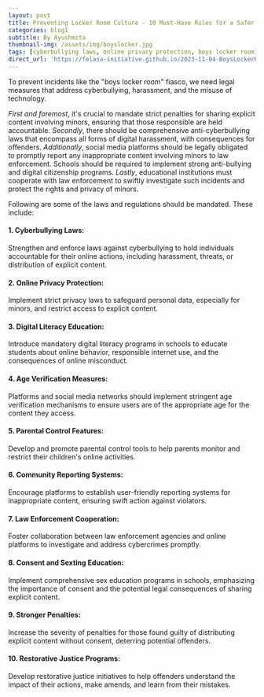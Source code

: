 ```yaml
---
layout: post
title: Preventing Locker Room Culture - 10 Must-Have Rules for a Safer Space
categories: blog1
subtitle: By Ayushmita
thumbnail-img: /assets/img/boyslocker.jpg
tags: [cyberbullying laws, online privacy protection, boys locker room]
direct_url: 'https://felasa-initiative.github.io/2023-11-04-BoysLockerRoom/'
---
```

To prevent incidents like the "boys locker room" fiasco, we need legal measures that address cyberbullying, harassment, and the misuse of technology. 

_First and foremost_, it's crucial to mandate strict penalties for sharing explicit content involving minors, ensuring that those responsible are held accountable. _Secondly_, there should be comprehensive anti-cyberbullying laws that encompass all forms of digital harassment, with consequences for offenders. _Additionally_, social media platforms should be legally obligated to promptly report any inappropriate content involving minors to law enforcement. Schools should be required to implement strong anti-bullying and digital citizenship programs. _Lastly_, educational institutions must cooperate with law enforcement to swiftly investigate such incidents and protect the rights and privacy of minors.

Following are some of the laws and regulations should be mandated. These include:

#### 1. Cyberbullying Laws: 
Strengthen and enforce laws against cyberbullying to hold individuals accountable for their online actions, including harassment, threats, or distribution of explicit content.

#### 2. Online Privacy Protection: 
Implement strict privacy laws to safeguard personal data, especially for minors, and restrict access to explicit content.

#### 3. Digital Literacy Education: 
Introduce mandatory digital literacy programs in schools to educate students about online behavior, responsible internet use, and the consequences of online misconduct.

#### 4. Age Verification Measures: 
Platforms and social media networks should implement stringent age verification mechanisms to ensure users are of the appropriate age for the content they access.

#### 5. Parental Control Features:
Develop and promote parental control tools to help parents monitor and restrict their children's online activities.

#### 6. Community Reporting Systems: 
Encourage platforms to establish user-friendly reporting systems for inappropriate content, ensuring swift action against violators.

#### 7. Law Enforcement Cooperation: 
Foster collaboration between law enforcement agencies and online platforms to investigate and address cybercrimes promptly.

#### 8. Consent and Sexting Education: 
Implement comprehensive sex education programs in schools, emphasizing the importance of consent and the potential legal consequences of sharing explicit content.

#### 9. Stronger Penalties: 
Increase the severity of penalties for those found guilty of distributing explicit content without consent, deterring potential offenders.

#### 10. Restorative Justice Programs: 
Develop restorative justice initiatives to help offenders understand the impact of their actions, make amends, and learn from their mistakes.



<!-- ---
layout: page
title: 
subtitle: 
cover-img: /assets/img/legal_cover.jpeg
--- -->